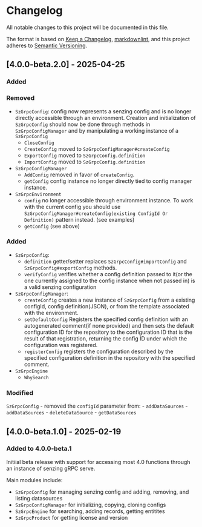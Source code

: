 # Changelog

All notable changes to this project will be documented in this file.

The format is based on [Keep a Changelog], [markdownlint],
and this project adheres to [Semantic Versioning].

## [4.0.0-beta.2.0] - 2025-04-25

### Added

### Removed

- `SzGrpcConfig`: config now represents a senzing config and is no longer directly accessible through an environment. Creation and initialization of `SzGrpcConfig` should now be done through methods in `SzGrpcConfigManager` and by manipulating a working instance of a `SzGrpcConfig`
    - `CloseConfig`
    - `CreateConfig` moved to `SzGrpcConfigManager#createConfig`
    - `ExportConfig` moved to `SzGrpcConfig.definition`
    - `ImportConfig` moved to `SzGrpcConfig.definition`
- `SzGrpcConfigManager`
    - `AddConfig` removed in favor of `createConfig`.
    - `getConfig` config instance no longer directly tied to config manager instance.
- `SzGrpcEnvironment`
    - `config` no longer accessible through environment instance. To work with the current config you should use `SzGrpcConfigManager#createConfig(existing ConfigId Or Definition)` pattern instead. (see examples)
    - `getConfig` (see above)

### Added

- `SzGrpcConfig`:
    - `definition` getter/setter replaces `SzGrpcConfig#importConfig` and `SzGrpcConfig#exportConfig` methods.
    - `verifyConfig` verifies whether a config definition passed to it(or the one currently assigned to the config instance when not passed in) is a valid senzing configuration 
- `SzGrpcConfigManager`:
    - `createConfig` creates a new instance of `SzGrpcConfig` from a existing configId, config definition(JSON), or from the template associated with the environment.
    - `setDefaultConfig` Registers the specified config definition with an autogenerated comment(if none provided) and then sets the default configuration ID for the repository to the configuration ID that is the result of that registration, returning the config ID under which the configuration was registered.
    - `registerConfig` registers the configuration described by the specified configuration definition in the repository with the specified comment.
- `SzGrpcEngine`
    - `WhySearch`

### Modified

`SzGrpcConfig`
    - removed the `configId` parameter from:
        - `addDataSources`
        - `addDataSources`
        - `deleteDataSource`
        - `getDataSources`

## [4.0.0-beta.1.0] - 2025-02-19

### Added to 4.0.0-beta.1

Initiial beta release with support for accessing most 4.0 functions through
an instance of senzing gRPC serve.

Main modules include:
- `SzGrpcConfig` for managing senzing config and adding, removing, and listing datasources
- `SzGrpcConfigManager` for initializing, copying, cloning configs
- `SzGrpcEngine` for searching, adding records, getting entitites
- `SzGrpcProduct` for getting license and version

[Keep a Changelog]: https://keepachangelog.com/en/1.0.0/
[markdownlint]: https://dlaa.me/markdownlint/
[Semantic Versioning]: https://semver.org/spec/v2.0.0.html

